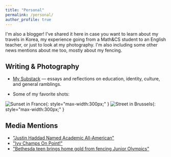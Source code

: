 ```yaml
---
title: "Personal"
permalink: /personal/
author_profile: true
---
```


I'm also a blogger! I've shared it here in case you want to learn about my travels in Korea, my experience going from a Math&CS student to an English teacher, or just to look at my photography. I'm also including some other news mentions about me too, mostly about my fencing.

## Writing & Photography
- [My Substack](https://substack.com/@firestar2202?utm_campaign=profile&utm_medium=profile-page) — essays and reflections on education, identity, culture, and general ramblings.

- Some of my favorite shots:

![Sunset in France](/images/photo1.jpg){: style="max-width:300px;" }
![Street in Brussels](/images/photo2.jpg){: style="max-width:300px;" }

## Media Mentions
- ["Justin Haddad Named Academic All-American"](https://gocolumbialions.com/news/2025/7/9/fencing-justin-haddad-named-academic-all-american.aspx)
- ["Ivy Champs On Point!"](https://news.columbia.edu/content/ivy-champs-point) 
- ["Bethesda teen brings home gold from fencing Junior Olympics"](https://wtop.com/local/2019/02/bethesda-teen-brings-home-gold-from-fencing-junior-olympics/)
